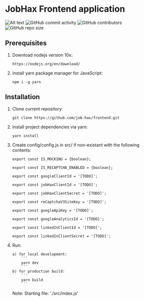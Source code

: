 # JobHax Frontend application

![Alt text](https://img.shields.io/github/issues-raw/job-hax/capstone.svg)
![GitHub commit activity](https://img.shields.io/github/commit-activity/w/job-hax/capstone.svg?style=plastic)
![GitHub contributors](https://img.shields.io/github/contributors/job-hax/capstone.svg)
![GitHub repo size](https://img.shields.io/github/repo-size/job-hax/capstone.svg)

## Prerequisites

1. Download nodejs version 10x:
   ```
   https://nodejs.org/en/download/
   ```
2. Install yarn package manager for JavaScript:
   ```
   npm i -g yarn
   ```

## Installation

1.  Clone current repository:

    ```
    git clone https://github.com/job-hax/frontend.git
    ```

2.  Install project dependencies via yarn:

    ```
    yarn install
    ```

3.  Create config/config.js in src/ if non-existant with the following contents:

    ```
    export const IS_MOCKING = {boolean};

    export const IS_RECAPTCHA_ENABLED = {boolean};

    export const googleClientId = '[TODO]';

    export const jobHaxClientId = '[TODO]';

    export const jobHaxClientSecret = '[TODO]';

    export const reCaptchaV3SiteKey = '[TODO]';

    export const googleApiKey = '[TODO]';

    export const googleAnalyticsId = '[TODO]';

    export const linkedInClientId = '[TODO]';

    export const linkedInClientSecret = '[TODO]';

    ```

4.  Run:

        a) for local development:
        	```
        	yarn dev
        	```
        b) for production build:
        	```
        	yarn build
        	```

    Note: Starting file: './src/index.js'

